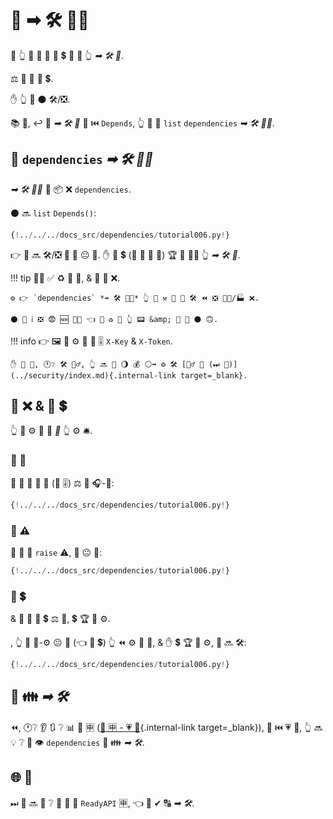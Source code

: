 # 🔗 ➡ 🛠️ 👨‍🎨

💼 👆 🚫 🤙 💪 📨 💲 🔗 🔘 👆 *➡ 🛠️ 🔢*.

⚖️ 🔗 🚫 📨 💲.

✋️ 👆 💪 ⚫️ 🛠️/❎.

📚 💼, ↩️ 📣 *➡ 🛠️ 🔢* 🔢 ⏮️ `Depends`, 👆 💪 🚮 `list` `dependencies` *➡ 🛠️ 👨‍🎨*.

## 🚮 `dependencies` *➡ 🛠️ 👨‍🎨*

*➡ 🛠️ 👨‍🎨* 📨 📦 ❌ `dependencies`.

⚫️ 🔜 `list` `Depends()`:

```Python hl_lines="17"
{!../../../docs_src/dependencies/tutorial006.py!}
```

👉 🔗 🔜 🛠️/❎ 🎏 🌌 😐 🔗. ✋️ 👫 💲 (🚥 👫 📨 🙆) 🏆 🚫 🚶‍♀️ 👆 *➡ 🛠️ 🔢*.

!!! tip
    👨‍🎨 ✅ ♻ 🔢 🔢, &amp; 🎦 👫 ❌.

    ⚙️ 👉 `dependencies` *➡ 🛠️ 👨‍🎨* 👆 💪 ⚒ 💭 👫 🛠️ ⏪ ❎ 👨‍🎨/🏭 ❌.

    ⚫️ 💪 ℹ ❎ 😨 🆕 👩‍💻 👈 👀 ♻ 🔢 👆 📟 &amp; 💪 💭 ⚫️ 🙃.

!!! info
    👉 🖼 👥 ⚙️ 💭 🛃 🎚 `X-Key` &amp; `X-Token`.

    ✋️ 🎰 💼, 🕐❔ 🛠️ 💂‍♂, 👆 🔜 🤚 🌖 💰 ⚪️➡️ ⚙️ 🛠️ [💂‍♂ 🚙 (⏭ 📃)](../security/index.md){.internal-link target=_blank}.

## 🔗 ❌ &amp; 📨 💲

👆 💪 ⚙️ 🎏 🔗 *🔢* 👆 ⚙️ 🛎.

### 🔗 📄

👫 💪 📣 📨 📄 (💖 🎚) ⚖️ 🎏 🎧-🔗:

```Python hl_lines="6  11"
{!../../../docs_src/dependencies/tutorial006.py!}
```

### 🤚 ⚠

👫 🔗 💪 `raise` ⚠, 🎏 😐 🔗:

```Python hl_lines="8  13"
{!../../../docs_src/dependencies/tutorial006.py!}
```

### 📨 💲

&amp; 👫 💪 📨 💲 ⚖️ 🚫, 💲 🏆 🚫 ⚙️.

, 👆 💪 🏤-⚙️ 😐 🔗 (👈 📨 💲) 👆 ⏪ ⚙️ 👱 🙆, &amp; ✋️ 💲 🏆 🚫 ⚙️, 🔗 🔜 🛠️:

```Python hl_lines="9  14"
{!../../../docs_src/dependencies/tutorial006.py!}
```

## 🔗 👪 *➡ 🛠️*

⏪, 🕐❔ 👂 🔃 ❔ 📊 🦏 🈸 ([🦏 🈸 - 💗 📁](../../tutorial/bigger-applications.md){.internal-link target=_blank}), 🎲 ⏮️ 💗 📁, 👆 🔜 💡 ❔ 📣 👁 `dependencies` 🔢 👪 *➡ 🛠️*.

## 🌐 🔗

⏭ 👥 🔜 👀 ❔ 🚮 🔗 🎂 `ReadyAPI` 🈸, 👈 👫 ✔ 🔠 *➡ 🛠️*.
